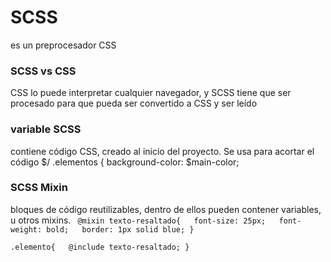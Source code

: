 # SCSS
es un preprocesador CSS
### SCSS vs CSS
CSS lo puede interpretar cualquier navegador, y SCSS tiene que ser procesado para que pueda ser convertido a CSS y ser leído
### variable SCSS
contiene código CSS, creado al inicio del proyecto. Se usa para acortar el código
$/ .elementos { background-color: $main-color; 
### SCSS Mixin
bloques de código reutilizables, dentro de ellos pueden contener variables, u otros mixins.
``` @mixin texto-resaltado{   font-size: 25px;   font-weight: bold;   border: 1px solid blue; }```

`.elemento{   @include texto-resaltado; }`
